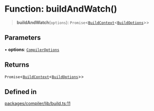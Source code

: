 # Function: buildAndWatch()

> **buildAndWatch**(`options`): `Promise`\<[`BuildContext`](../../esbuild/interfaces/BuildContext.md)\<[`BuildOptions`](../../esbuild/interfaces/BuildOptions.md)\>\>

## Parameters

• **options**: [`CompilerOptions`](../interfaces/CompilerOptions.md)

## Returns

`Promise`\<[`BuildContext`](../../esbuild/interfaces/BuildContext.md)\<[`BuildOptions`](../../esbuild/interfaces/BuildOptions.md)\>\>

## Defined in

[packages/compiler/lib/build.ts:11](https://github.com/andreisergiu98/baeta/blob/e352a1ec749c5b23df693f5f8373ac0b75347349/packages/compiler/lib/build.ts#L11)
